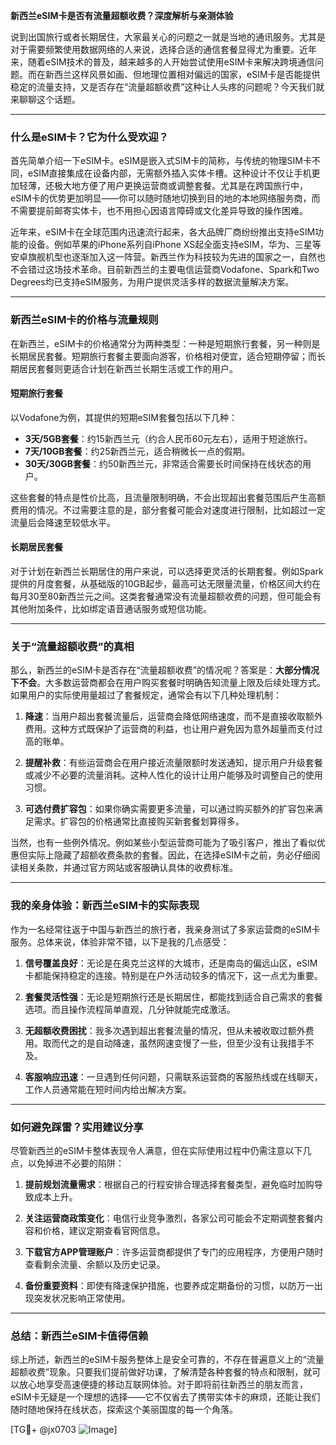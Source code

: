 **新西兰eSIM卡是否有流量超额收费？深度解析与亲测体验**

说到出国旅行或者长期居住，大家最关心的问题之一就是当地的通讯服务。尤其是对于需要频繁使用数据网络的人来说，选择合适的通信套餐显得尤为重要。近年来，随着eSIM技术的普及，越来越多的人开始尝试使用eSIM卡来解决跨境通信问题。而在新西兰这样风景如画、但地理位置相对偏远的国家，eSIM卡是否能提供稳定的流量支持，又是否存在“流量超额收费”这种让人头疼的问题呢？今天我们就来聊聊这个话题。

---

### **什么是eSIM卡？它为什么受欢迎？**

首先简单介绍一下eSIM卡。eSIM是嵌入式SIM卡的简称，与传统的物理SIM卡不同，eSIM直接集成在设备内部，无需额外插入实体卡槽。这种设计不仅让手机更加轻薄，还极大地方便了用户更换运营商或调整套餐。尤其是在跨国旅行中，eSIM卡的优势更加明显——你可以随时随地切换到目的地的本地网络服务商，而不需要提前邮寄实体卡，也不用担心因语言障碍或文化差异导致的操作困难。

近年来，eSIM卡在全球范围内迅速流行起来，各大品牌厂商纷纷推出支持eSIM功能的设备。例如苹果的iPhone系列自iPhone XS起全面支持eSIM，华为、三星等安卓旗舰机型也逐渐加入这一阵营。新西兰作为科技较为先进的国家之一，自然也不会错过这场技术革命。目前新西兰的主要电信运营商Vodafone、Spark和Two Degrees均已支持eSIM服务，为用户提供灵活多样的数据流量解决方案。

---

### **新西兰eSIM卡的价格与流量规则**

在新西兰，eSIM卡的价格通常分为两种类型：一种是短期旅行套餐，另一种则是长期居民套餐。短期旅行套餐主要面向游客，价格相对便宜，适合短期停留；而长期居民套餐则更适合计划在新西兰长期生活或工作的用户。

#### **短期旅行套餐**
以Vodafone为例，其提供的短期eSIM套餐包括以下几种：
- **3天/5GB套餐**：约15新西兰元（约合人民币60元左右），适用于短途旅行。
- **7天/10GB套餐**：约25新西兰元，适合稍微长一点的假期。
- **30天/30GB套餐**：约50新西兰元，非常适合需要长时间保持在线状态的用户。

这些套餐的特点是性价比高，且流量限制明确，不会出现超出套餐范围后产生高额费用的情况。不过需要注意的是，部分套餐可能会对速度进行限制，比如超过一定流量后会降速至较低水平。

#### **长期居民套餐**
对于计划在新西兰长期居住的用户来说，可以选择更灵活的长期套餐。例如Spark提供的月度套餐，从基础版的10GB起步，最高可达无限量流量，价格区间大约在每月30至80新西兰元之间。这类套餐通常没有流量超额收费的问题，但可能会有其他附加条件，比如绑定语音通话服务或短信功能。

---

### **关于“流量超额收费”的真相**

那么，新西兰的eSIM卡是否存在“流量超额收费”的情况呢？答案是：**大部分情况下不会**。大多数运营商都会在用户购买套餐时明确告知流量上限及后续处理方式。如果用户的实际使用量超过了套餐规定，通常会有以下几种处理机制：

1. **降速**：当用户超出套餐流量后，运营商会降低网络速度，而不是直接收取额外费用。这种方式既保护了运营商的利益，也让用户避免因为意外超量而支付过高的账单。
   
2. **提醒补救**：有些运营商会在用户接近流量限额时发送通知，提示用户升级套餐或减少不必要的流量消耗。这种人性化的设计让用户能够及时调整自己的使用习惯。

3. **可选付费扩容包**：如果你确实需要更多流量，可以通过购买额外的扩容包来满足需求。扩容包的价格通常比直接购买新套餐划算得多。

当然，也有一些例外情况。例如某些小型运营商可能为了吸引客户，推出了看似优惠但实际上隐藏了超额收费条款的套餐。因此，在选择eSIM卡之前，务必仔细阅读相关条款，并通过官方网站或客服确认具体的收费标准。

---

### **我的亲身体验：新西兰eSIM卡的实际表现**

作为一名经常往返于中国与新西兰的旅行者，我亲身测试了多家运营商的eSIM卡服务。总体来说，体验非常不错，以下是我的几点感受：

1. **信号覆盖良好**：无论是在奥克兰这样的大城市，还是南岛的偏远山区，eSIM卡都能保持稳定的连接。特别是在户外活动较多的情况下，这一点尤为重要。

2. **套餐灵活性强**：无论是短期旅行还是长期居住，都能找到适合自己需求的套餐选项。而且操作流程简单直观，几分钟就能完成激活。

3. **无超额收费困扰**：我多次遇到超出套餐流量的情况，但从未被收取过额外费用。取而代之的是自动降速，虽然网速变慢了一些，但至少没有让我措手不及。

4. **客服响应迅速**：一旦遇到任何问题，只需联系运营商的客服热线或在线聊天，工作人员通常能在短时间内给出解决方案。

---

### **如何避免踩雷？实用建议分享**

尽管新西兰的eSIM卡整体表现令人满意，但在实际使用过程中仍需注意以下几点，以免掉进不必要的陷阱：

1. **提前规划流量需求**：根据自己的行程安排合理选择套餐类型，避免临时加购导致成本上升。

2. **关注运营商政策变化**：电信行业竞争激烈，各家公司可能会不定期调整套餐内容和价格，建议定期查看官网信息。

3. **下载官方APP管理账户**：许多运营商都提供了专门的应用程序，方便用户随时查看剩余流量、余额以及历史记录。

4. **备份重要资料**：即使有降速保护措施，也要养成定期备份的习惯，以防万一出现突发状况影响正常使用。

---

### **总结：新西兰eSIM卡值得信赖**

综上所述，新西兰的eSIM卡服务整体上是安全可靠的，不存在普遍意义上的“流量超额收费”现象。只要我们提前做好功课，了解清楚各种套餐的特点和限制，就可以放心地享受高速便捷的移动互联网体验。对于即将前往新西兰的朋友而言，eSIM卡无疑是一个理想的选择——它不仅省去了携带实体卡的麻烦，还能让我们随时随地保持在线状态，探索这个美丽国度的每一个角落。

[TG💪+ @jx0703 ![Image](https://github.com/user-attachments/assets/dbca1d08-cadb-493c-b0ec-ad6f7a83f270)]